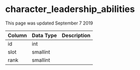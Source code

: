 # character\_leadership\_abilities

This page was updated September 7 2019

| Column | Data Type | Description |
| :--- | :--- | :--- |
| id | int |  |
| slot | smallint |  |
| rank | smallint |  |

